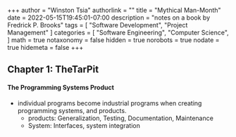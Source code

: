 +++
author = "Winston Tsia"
authorlink = ""
title = "Mythical Man-Month"
date = 2022-05-15T19:45:01-07:00
description = "notes on a book by Fredrick P. Brooks"
tags = [
    "Software Development",
    "Project Management"
]
categories = [
    "Software Engineering",
    "Computer Science",
]
math = true
notaxonomy = false
hidden = true
norobots = true
nodate = true
hidemeta = false
+++

## Chapter 1: TheTarPit
#### The Programming Systems Product
- individual programs become industrial programs when creating programming systems, and products.
    - products: Generalization, Testing, Documentation, Maintenance
    - System: Interfaces, system integration